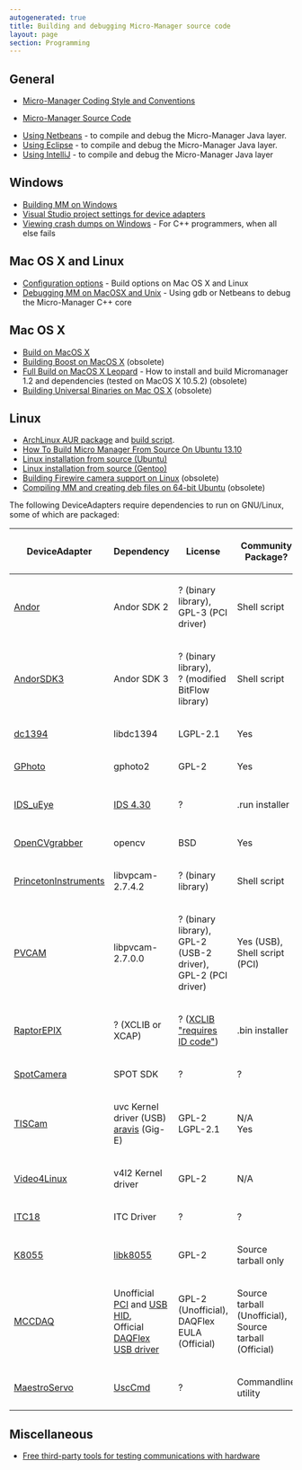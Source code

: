```yaml
---
autogenerated: true
title: Building and debugging Micro-Manager source code
layout: page
section: Programming
---
```


## General

-   [Micro-Manager Coding Style and
    Conventions](Micro-Manager_Coding_Style_and_Conventions "wikilink")

<!-- -->

-   [Micro-Manager Source Code](Micro-Manager_Source_Code "wikilink")

<!-- -->

-   [Using Netbeans](Using_Netbeans "wikilink") - to compile and debug
    the Micro-Manager Java layer.
-   [Using Eclipse](Using_Eclipse "wikilink") - to compile and debug the
    Micro-Manager Java layer.
-   [Using IntelliJ](Using_IntelliJ "wikilink") - to compile and debug
    the Micro-Manager Java layer

## Windows

-   [Building MM on Windows](Building_MM_on_Windows "wikilink")
-   [Visual Studio project settings for device
    adapters](Visual_Studio_project_settings_for_device_adapters "wikilink")
-   [Viewing crash dumps on
    Windows](Viewing_crash_dumps_on_Windows "wikilink") - For C++
    programmers, when all else fails

## Mac OS X and Linux

-   [Configuration options](Configuration_options "wikilink") - Build
    options on Mac OS X and Linux
-   [Debugging MM on MacOSX and
    Unix](Debugging_MM_on_MacOSX_and_Unix "wikilink") - Using gdb or
    Netbeans to debug the Micro-Manager C++ core

## Mac OS X

-   [Build on MacOS X](Build_on_MacOS_X "wikilink")
-   [Building Boost on MacOS X](Building_Boost_on_MacOS_X "wikilink")
    (obsolete)
-   [Full Build on MacOS X
    Leopard](Full_Build_on_MacOS_X_Leopard "wikilink") - How to install
    and build Micromanager 1.2 and dependencies (tested on MacOS X
    10.5.2) (obsolete)
-   [Building Universal Binaries on Mac OS
    X](Building_Universal_Binaries_on_Mac_OS_X "wikilink") (obsolete)

## Linux

-   [ArchLinux AUR
    package](https://aur.archlinux.org/packages/micromanager-git/) and
    [build
    script](https://aur.archlinux.org/cgit/aur.git/tree/PKGBUILD?h=micromanager-git&id=4b0150680d48734a8b5d7fc4cacb361caf51c64c).
-   [How To Build Micro Manager From Source On Ubuntu
    13.10](How_To_Build_Micro_Manager_From_Source_On_Ubuntu_13.10 "wikilink")
-   [Linux installation from source
    (Ubuntu)](Linux_installation_from_source_(Ubuntu) "wikilink")
-   [Linux installation from source
    (Gentoo)](Linux_installation_from_source_(Gentoo) "wikilink")
-   [Building Firewire camera support on
    Linux](Building_Firewire_camera_support_on_Linux "wikilink")
    (obsolete)
-   [Compiling MM and creating deb files on 64-bit
    Ubuntu](Compiling_MM_and_creating_deb_files_on_64-bit_Ubuntu "wikilink")
    (obsolete)

The following DeviceAdapters require dependencies to run on GNU/Linux,
some of which are packaged:

<table>
<thead>
<tr class="header">
<th><p>DeviceAdapter</p></th>
<th><p>Dependency</p></th>
<th><p>License</p></th>
<th><p>Community Package?</p></th>
<th><p>Downloadable?</p></th>
</tr>
</thead>
<tbody>
<tr class="odd">
<td><p><a href="Andor" title="wikilink">Andor</a></p></td>
<td><p>Andor SDK 2</p></td>
<td><p>? (binary library),<br />
GPL-3 (PCI driver)</p></td>
<td><p>Shell script</p></td>
<td><p>Registration required</p></td>
</tr>
<tr class="even">
<td><p><a href="AndorSDK3" title="wikilink">AndorSDK3</a></p></td>
<td><p>Andor SDK 3</p></td>
<td><p>? (binary library),<br />
? (modified BitFlow library)</p></td>
<td><p>Shell script</p></td>
<td><p>Registration required</p></td>
</tr>
<tr class="odd">
<td><p><a href="dc1394" title="wikilink">dc1394</a></p></td>
<td><p>libdc1394</p></td>
<td><p>LGPL-2.1</p></td>
<td><p>Yes</p></td>
<td><p>Yes</p></td>
</tr>
<tr class="even">
<td><p><a href="GPhoto" title="wikilink">GPhoto</a></p></td>
<td><p>gphoto2</p></td>
<td><p>GPL-2</p></td>
<td><p>Yes</p></td>
<td><p>Yes</p></td>
</tr>
<tr class="odd">
<td><p><a href="IDS_uEye" title="wikilink">IDS_uEye</a></p></td>
<td><p><a href="http://en.ids-imaging.com/download-ueye.html">IDS 4.30</a></p></td>
<td><p>?</p></td>
<td><p>.run installer</p></td>
<td><p>Registration required</p></td>
</tr>
<tr class="even">
<td><p><a href="OpenCVgrabber" title="wikilink">OpenCVgrabber</a></p></td>
<td><p>opencv</p></td>
<td><p>BSD</p></td>
<td><p>Yes</p></td>
<td><p>Yes</p></td>
</tr>
<tr class="odd">
<td><p><a href="PrincetonInstruments" title="wikilink">PrincetonInstruments</a></p></td>
<td><p>libvpcam-2.7.4.2</p></td>
<td><p>? (binary library)</p></td>
<td><p>Shell script</p></td>
<td><p><a href="ftp://ftp.princetoninstruments.com/public/Software/Official/Linux/">Yes</a></p></td>
</tr>
<tr class="even">
<td><p><a href="PVCAM" title="wikilink">PVCAM</a></p></td>
<td><p>libpvcam-2.7.0.0</p></td>
<td><p>? (binary library),<br />
GPL-2 (USB-2 driver),<br />
GPL-2 (PCI driver)</p></td>
<td><p>Yes (USB),<br />
Shell script (PCI)</p></td>
<td><p><a href="ftp://ftp.princetoninstruments.com/public/Software/Official/Drivers/Linux/">Yes</a></p></td>
</tr>
<tr class="odd">
<td><p><a href="RaptorEPIX" title="wikilink">RaptorEPIX</a></p></td>
<td><p>? (XCLIB or XCAP)</p></td>
<td><p>? (<a href="http://www.epixinc.com/support/files.php">XCLIB "requires ID code"</a>)</p></td>
<td><p>.bin installer</p></td>
<td><p>Yes</p></td>
</tr>
<tr class="even">
<td><p><a href="SpotCamera" title="wikilink">SpotCamera</a></p></td>
<td><p>SPOT SDK</p></td>
<td><p>?</p></td>
<td><p>?</p></td>
<td><p><a href="http://www.spotimaging.com/downloads.php">By request</a></p></td>
</tr>
<tr class="odd">
<td><p><a href="TISCam" title="wikilink">TISCam</a></p></td>
<td><p>uvc Kernel driver (USB)<br />
<a href="https://github.com/GNOME/aravis">aravis</a> (Gig-E)</p></td>
<td><p>GPL-2<br />
LGPL-2.1</p></td>
<td><p>N/A<br />
Yes</p></td>
<td><p>N/A<br />
Yes</p></td>
</tr>
<tr class="even">
<td><p><a href="Video4Linux" title="wikilink">Video4Linux</a></p></td>
<td><p>v4l2 Kernel driver</p></td>
<td><p>GPL-2</p></td>
<td><p>N/A</p></td>
<td><p>N/A</p></td>
</tr>
<tr class="odd">
<td><p><a href="ITC18" title="wikilink">ITC18</a></p></td>
<td><p>ITC Driver</p></td>
<td><p>?</p></td>
<td><p>?</p></td>
<td><p>By request</p></td>
</tr>
<tr class="even">
<td><p><a href="K8055" title="wikilink">K8055</a></p></td>
<td><p><a href="http://libk8055.sourceforge.net/">libk8055</a></p></td>
<td><p>GPL-2</p></td>
<td><p>Source tarball only</p></td>
<td><p>Not officially supported?</p></td>
</tr>
<tr class="odd">
<td><p><a href="MCCDAQ" title="wikilink">MCCDAQ</a></p></td>
<td><p>Unofficial <a href="ftp://lx10.tx.ncsu.edu/pub/Linux/drivers/PCI/">PCI</a> and <a href="ftp://lx10.tx.ncsu.edu/pub/Linux/drivers/USB/">USB HID</a>,<br />
Official <a href="ftp://ftp.mccdaq.com/downloads/DAQFlex/Linux/">DAQFlex USB driver</a></p></td>
<td><p>GPL-2 (Unofficial),<br />
DAQFlex EULA (Official)</p></td>
<td><p>Source tarball (Unofficial),<br />
Source tarball (Official)</p></td>
<td><p>Yes (Unofficial),<br />
Yes (Official)</p></td>
</tr>
<tr class="even">
<td><p><a href="MaestroServo" title="wikilink">MaestroServo</a></p></td>
<td><p><a href="http://www.pololu.com/catalog/product/1356/resources">UscCmd</a></p></td>
<td><p>?</p></td>
<td><p>Commandline utility</p></td>
<td><p><a href="http://www.pololu.com/file/0J315/maestro-linux-100507.media/Tar.gz">Yes</a></p></td>
</tr>
</tbody>
</table>

## Miscellaneous

-   [Free third-party tools for testing communications with
    hardware](Free_third-party_tools_for_testing_communications_with_hardware "wikilink")
